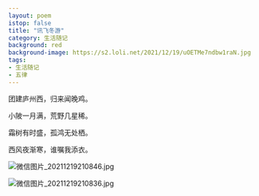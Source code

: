 ```yaml
---
layout: poem
istop: false
title: "讯飞冬游"
category: 生活随记
background: red
background-image: https://s2.loli.net/2021/12/19/uOETMe7ndbw1raN.jpg
tags:
- 生活随记
- 五律
---
```


团建庐州西，归来闻晚鸡。

小陂一月满，荒野几星稀。

霜树有时盛，孤鸿无处栖。

西风夜渐寒，谁嘱我添衣。

![微信图片_20211219210846.jpg](https://s2.loli.net/2021/12/19/uOETMe7ndbw1raN.jpg)

![微信图片_20211219210836.jpg](https://s2.loli.net/2021/12/19/U8ERinSWhKdmHt2.jpg)
